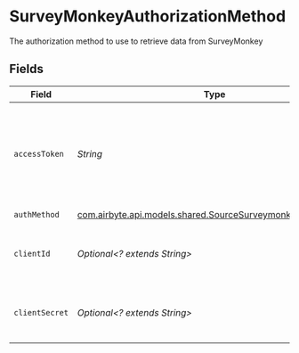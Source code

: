 # SurveyMonkeyAuthorizationMethod

The authorization method to use to retrieve data from SurveyMonkey


## Fields

| Field                                                                                                                                                                             | Type                                                                                                                                                                              | Required                                                                                                                                                                          | Description                                                                                                                                                                       |
| --------------------------------------------------------------------------------------------------------------------------------------------------------------------------------- | --------------------------------------------------------------------------------------------------------------------------------------------------------------------------------- | --------------------------------------------------------------------------------------------------------------------------------------------------------------------------------- | --------------------------------------------------------------------------------------------------------------------------------------------------------------------------------- |
| `accessToken`                                                                                                                                                                     | *String*                                                                                                                                                                          | :heavy_check_mark:                                                                                                                                                                | Access Token for making authenticated requests. See the <a href="https://docs.airbyte.io/integrations/sources/surveymonkey">docs</a> for information on how to generate this key. |
| `authMethod`                                                                                                                                                                      | [com.airbyte.api.models.shared.SourceSurveymonkeyAuthMethod](../../models/shared/SourceSurveymonkeyAuthMethod.md)                                                                 | :heavy_check_mark:                                                                                                                                                                | N/A                                                                                                                                                                               |
| `clientId`                                                                                                                                                                        | *Optional<? extends String>*                                                                                                                                                      | :heavy_minus_sign:                                                                                                                                                                | The Client ID of the SurveyMonkey developer application.                                                                                                                          |
| `clientSecret`                                                                                                                                                                    | *Optional<? extends String>*                                                                                                                                                      | :heavy_minus_sign:                                                                                                                                                                | The Client Secret of the SurveyMonkey developer application.                                                                                                                      |